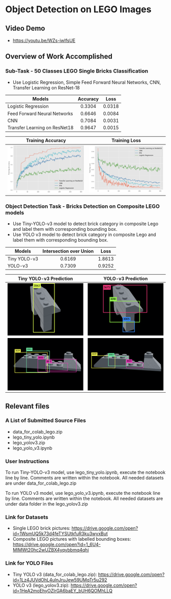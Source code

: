 # Object Detection on LEGO Images

## Video Demo
* https://youtu.be/WZs-iwlfsUE

## Overview of Work Accomplished
### Sub-Task - 50 Classes LEGO Single Bricks Classification
* Use Logistic Regression, Simple Feed Forward Neural Networks, CNN, Transfer Learning on ResNet-18

| Models | Accuracy | Loss |
| ------------- | :-------------: | :-------------: |
| Logistic Regression | 0.3304 | 0.0318 |
| Feed Forward Neural Networks | 0.6646 | 0.0084 |
| CNN | 0.7084 | 0.0031 |
| Transfer Learning on ResNet18 | 0.9647 | 0.0015 |

Training Accuracy             |  Training Loss
:-------------------------:|:-------------------------:
![](Results/training_accuracy.png)  |  ![](Results/training_loss.png)

### Object Detection Task - Bricks Detection on Composite LEGO models
* Use Tiny-YOLO-v3 model to detect brick category in composite Lego and label them with corresponding bounding box.
* Use YOLO v3 model to detect brick category in composite Lego and label them with corresponding bounding box.

| Models | Intersection over Union | Loss |
| ------------- | :-------------: | :-------------: |
| Tiny YOLO-v3 | 0.6169 | 1.8613 |
| YOLO-v3 | 0.7309 | 0.9252 |

Tiny YOLO-v3 Prediction |  YOLO-v3 Prediction
:-------------------------:|:-------------------------:
![](Results/tiny_1.png)  |  ![](Results/v3_1.png)
![](Results/tiny_2.png)  |  ![](Results/v3_2.png)

## Relevant files
### A List of Submitted Source Files
* data\_for\_colab\_lego.zip
* lego\_tiny\_yolo.ipynb
* lego\_yolov3.zip
* lego\_yolo\_v3.ipynb

### User Instructions
To run Tiny-YOLO-v3 model, use lego\_tiny\_yolo.ipynb, execute the notebook line by line. Comments are written within the notebook. All needed datasets are under data\_for\_colab\_lego.zip

To run YOLO v3 model, use lego\_yolo\_v3.ipynb, execute the notebook line by line. Comments are written within the notebook. All needed datasets are under data folder in the lego\_yolov3.zip

### Link for Datasets
* Single LEGO brick pictures: https://drive.google.com/open?id=1WsmUQ5k73d4feTYSUtkfuR3ku3wyxBut
* Composite LEGO pictures with labelled bounding boxes: https://drive.google.com/open?id=1_6U4-MlMWt20hc2wUZBX4yqybbmq4qhi

### Link for YOLO Files
* Tiny YOLO v3 (data\_for\_colab\_lego.zip): https://drive.google.com/open?id=1Lz4JUVdOhL4ulnJruJew59UMqTr5u292
* YOLO v3 (lego\_yolov3.zip): https://drive.google.com/open?id=1HeA2moEhyOZlrGA6baEY_bUH6QOMhLLQ

